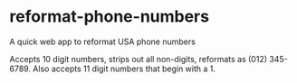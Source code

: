 # reformat-phone-numbers
A quick web app to reformat USA phone numbers

Accepts 10 digit numbers, strips out all non-digits, reformats as (012) 345-6789. Also accepts 11 digit numbers that begin with a 1.
